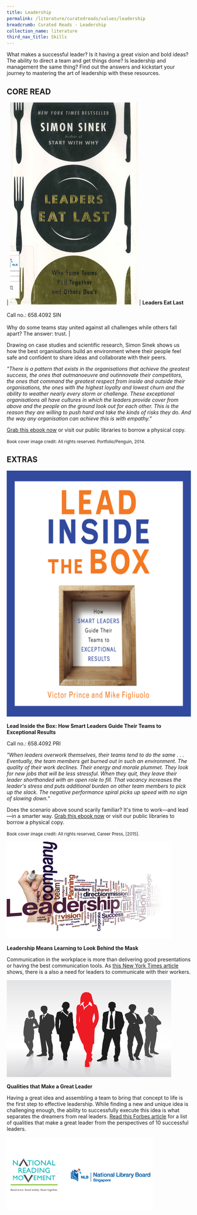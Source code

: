 ```yaml
---
title: Leadership
permalink: /literature/curatedreads/values/leadership
breadcrumb: Curated Reads - Leadership
collection_name: literature
third_nav_title: Skills
---
```


What makes a successful leader? Is it having a great vision and bold ideas? The ability to direct a team and get things done? Is leadership and management the same thing? Find out the answers and kickstart your journey to mastering the art of leadership with these resources.

## **CORE READ**

| ![Leaders eat last image](/images/literature/curatedreads/skills/Leaders-eat-last-350X552.jpg) | **Leaders Eat Last** <br><br> Call no.: 658.4092 SIN <br><br> Why do some teams stay united against all challenges while others fall apart? The answer: trust. | 

Drawing on case studies and scientific research, Simon Sinek shows us how the best organisations build an environment where their people feel safe and confident to share ideas and collaborate with their peers.

_"There is a pattern that exists in the organisations that achieve the greatest success, the ones that outmanoeuvre and outinnovate their competitors, the ones that command the greatest respect from inside and outside their organisations, the ones with the highest loyalty and lowest churn and the ability to weather nearly every storm or challenge. These exceptional organisations all have cultures in which the leaders provide cover from above and the people on the ground look out for each other. This is the reason they are willing to push hard and take the kinds of risks they do. And the way any organisation can achieve this is with empathy."_

[Grab this ebook now](https://eservice.nlb.gov.sg/item_holding.aspx?bid=200183690) or visit our public libraries to borrow a physical copy.

<small>Book cover image credit: All rights reserved. Portfolio/Penguin, 2014.</small>

## **EXTRAS**

![Lead inside the box image](/images/literature/curatedreads/skills/3dbb6d9b-ae60-4c04-9ecb-3c2b78afd150.jpg) 

**Lead Inside the Box: How Smart Leaders Guide Their Teams to Exceptional Results**

Call no.: 658.4092 PRI

_"When leaders overwork themselves, their teams tend to do the same . . . Eventually, the team members get burned out in such an environment. The quality of their work declines. Their energy and morale plummet. They look for new jobs that will be less stressful. When they quit, they leave their leader shorthanded with an open role to fill. That vacancy increases the leader's stress and puts additional burden on other team members to pick up the slack. The negative performance spiral picks up speed with no sign of slowing down."_

Does the scenario above sound scarily familiar? It's time to work—and lead—in a smarter way. [Grab this ebook now](https://eresources.nlb.gov.sg/eReads/cms/details?uuid=3dbb6d9b-ae60-4c04-9ecb-3c2b78afd150) or visit our public libraries to borrow a physical copy.

<small>Book cover image credit: All rights reserved, Career Press, \[2015\].</small>

![Leadership image](/images/literature/curatedreads/skills/Leadership-Extra-450X265.jpg)

**Leadership Means Learning to Look Behind the Mask**

Communication in the workplace is more than delivering good presentations or having the best communication tools. As [this New York Times article](https://www.nytimes.com/2016/01/31/jobs/leadership-means-learning-to-look-behind-the-mask.html?_r=0) shows, there is a also a need for leaders to communicate with their workers.

![Boss image](/images/literature/curatedreads/skills/Leadership-Extra-Boss-450X265.jpg)

**Qualities that Make a Great Leader**

Having a great idea and assembling a team to bring that concept to life is the first step to effective leadership. While finding a new and unique idea is challenging enough, the ability to successfully execute this idea is what separates the dreamers from real leaders. [Read this Forbes article](https://www.forbes.com/sites/brentgleeson/2016/11/09/10-unique-perspectives-on-what-makes-a-great-leader/#3a41e5145dd1) for a list of qualities that make a great leader from the perspectives of 10 successful leaders.

![Logos image](/images/literature/curatedreads/logos-updated.jpeg)